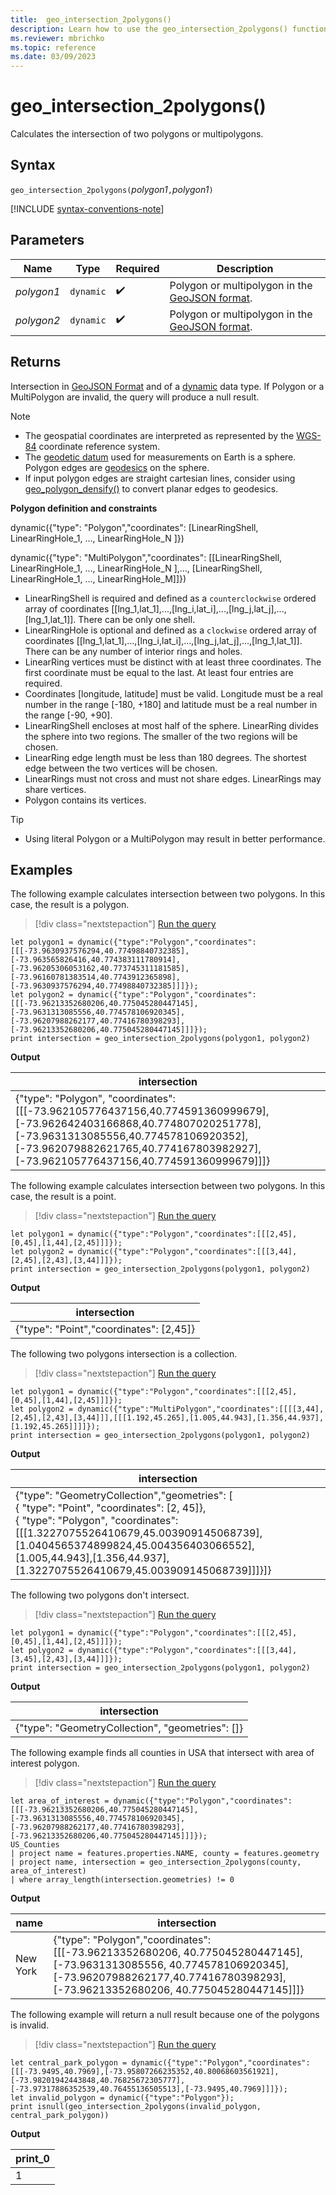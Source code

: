 ```yaml
---
title:  geo_intersection_2polygons()
description: Learn how to use the geo_intersection_2polygons() function to calculate the intersection of two polygons or multipolygons.
ms.reviewer: mbrichko
ms.topic: reference
ms.date: 03/09/2023
---
```

# geo_intersection_2polygons()

Calculates the intersection of two polygons or multipolygons.

## Syntax

`geo_intersection_2polygons(`*polygon1*`,`*polygon1*`)`

[!INCLUDE [syntax-conventions-note](../includes/syntax-conventions-note.md)]

## Parameters

|Name|Type|Required|Description|
|--|--|--|--|
| *polygon1* | `dynamic` |  :heavy_check_mark: | Polygon or multipolygon in the [GeoJSON format](https://tools.ietf.org/html/rfc7946).|
| *polygon2* | `dynamic` |  :heavy_check_mark: | Polygon or multipolygon in the [GeoJSON format](https://tools.ietf.org/html/rfc7946).|

## Returns

Intersection in [GeoJSON Format](https://tools.ietf.org/html/rfc7946) and of a [dynamic](scalar-data-types/dynamic.md) data type. If Polygon or a MultiPolygon are invalid, the query will produce a null result.

> [!NOTE]
>
> * The geospatial coordinates are interpreted as represented by the [WGS-84](https://earth-info.nga.mil/index.php?dir=wgs84&action=wgs84) coordinate reference system.
> * The [geodetic datum](https://en.wikipedia.org/wiki/Geodetic_datum) used for measurements on Earth is a sphere. Polygon edges are [geodesics](https://en.wikipedia.org/wiki/Geodesic) on the sphere.
> * If input polygon edges are straight cartesian lines, consider using [geo_polygon_densify()](geo-polygon-densify-function.md) to convert planar edges to geodesics.

**Polygon definition and constraints**

dynamic({"type": "Polygon","coordinates": [LinearRingShell, LinearRingHole_1, ..., LinearRingHole_N ]})

dynamic({"type": "MultiPolygon","coordinates": [[LinearRingShell, LinearRingHole_1, ..., LinearRingHole_N ],..., [LinearRingShell, LinearRingHole_1, ..., LinearRingHole_M]]})

* LinearRingShell is required and defined as a `counterclockwise` ordered array of coordinates [[lng_1,lat_1],...,[lng_i,lat_i],...,[lng_j,lat_j],...,[lng_1,lat_1]]. There can be only one shell.
* LinearRingHole is optional and defined as a `clockwise` ordered array of coordinates [[lng_1,lat_1],...,[lng_i,lat_i],...,[lng_j,lat_j],...,[lng_1,lat_1]]. There can be any number of interior rings and holes.
* LinearRing vertices must be distinct with at least three coordinates. The first coordinate must be equal to the last. At least four entries are required.
* Coordinates [longitude, latitude] must be valid. Longitude must be a real number in the range [-180, +180] and latitude must be a real number in the range [-90, +90].
* LinearRingShell encloses at most half of the sphere. LinearRing divides the sphere into two regions. The smaller of the two regions will be chosen.
* LinearRing edge length must be less than 180 degrees. The shortest edge between the two vertices will be chosen.
* LinearRings must not cross and must not share edges. LinearRings may share vertices.
* Polygon contains its vertices.

> [!TIP]
>
> * Using literal Polygon or a MultiPolygon may result in better performance.

## Examples

The following example calculates intersection between two polygons. In this case, the result is a polygon.

> [!div class="nextstepaction"]
> <a href="https://dataexplorer.azure.com/clusters/help/databases/Samples?query=H4sIAAAAAAAAA52STWrDMBBG9z2F0SoBN8yPRjNK6R26NyaExARDYoXEG1N696rEjr1qoQhpIT3mmzfo3PTFNZ2HU+qweC+OQ7e/tIfVp+uHa+O27uPx5kp3SOl2bLt939zdtqqqV+VNDAyRVTRQ9KWHjaqPZh6UiU3qcqIkiFHwGEaIjRFRDSL6J0UgDCEfGOjBsXr5AQ1lUQ0DqGEuITiFckTinBFtzvy1s7r+Wr+9nGd7+o89IbNQMCAYzQS8kIH3in7hj3mBicg0AMkGECIBLzACzT1SLqs6chjykDgaRZ6xP1Ifbtdb2/VF3s3t3hz6NnXZ8NSk3fJqR6P+fTX9gvI5kfU3hDmIFB0CAAA=" target="_blank">Run the query</a>

```kusto
let polygon1 = dynamic({"type":"Polygon","coordinates":[[[-73.9630937576294,40.77498840732385],[-73.963565826416,40.774383111780914],[-73.96205306053162,40.773745311181585],[-73.96160781383514,40.7743912365898],[-73.9630937576294,40.77498840732385]]]});
let polygon2 = dynamic({"type":"Polygon","coordinates":[[[-73.96213352680206,40.775045280447145],[-73.9631313085556,40.774578106920345],[-73.96207988262177,40.77416780398293],[-73.96213352680206,40.775045280447145]]]});
print intersection = geo_intersection_2polygons(polygon1, polygon2)
```

**Output**

|intersection|
|---|
|{"type": "Polygon",  "coordinates": [[[-73.962105776437156,40.774591360999679],[-73.962642403166868,40.774807020251778],[-73.9631313085556,40.774578106920352],[-73.962079882621765,40.774167803982927],[-73.962105776437156,40.774591360999679]]]}|

The following example calculates intersection between two polygons. In this case, the result is a point.

> [!div class="nextstepaction"]
> <a href="https://dataexplorer.azure.com/clusters/help/databases/Samples?query=H4sIAAAAAAAAA8tJLVEoyM+pTM/PM1SwVUipzEvMzUzWqFYqqSxIVbJSCoDIKekoJefnF6Vk5iWWpBYrWUVHRxvpmJjG6kQbQChDHRMTIAUWjI2t1bTmykGYbESaycZIZoEpYyAFFoSYXFCUmVeiAMSpRcWpySWZ+XlA89NT8+ORheKNoJYXa8D8pwN3jyYAACvP9/cAAAA=" target="_blank">Run the query</a>

```kusto
let polygon1 = dynamic({"type":"Polygon","coordinates":[[[2,45],[0,45],[1,44],[2,45]]]});
let polygon2 = dynamic({"type":"Polygon","coordinates":[[[3,44],[2,45],[2,43],[3,44]]]});
print intersection = geo_intersection_2polygons(polygon1, polygon2)
```

**Output**

|intersection|
|---|
|{"type": "Point","coordinates": [2,45]}|

The following two polygons intersection is a collection.

> [!div class="nextstepaction"]
> <a href="https://dataexplorer.azure.com/clusters/help/databases/Samples?query=H4sIAAAAAAAAA3VQQQqDMBC89xUhJ4UQTKItWvqEQu9LENEggTQRTQ9S+vem0bYe2sMyuzPLMLtGeTQ4M/fOMnRC3Wybq26TO/bzoHCFL4uGCW6dGzttG68mXAEAJ3khCWQLMJLnASIp5SM97szXmf9yPt+M1//tQWwcI4gAkZShAWCUlS+R8n0MQLOsCCot4yKjotjHURziuFleAw6jth6FUuOkWq+dDTF75eotVfP1hil5v4l8zkqfcwvpPD4BAAA=" target="_blank">Run the query</a>

```kusto
let polygon1 = dynamic({"type":"Polygon","coordinates":[[[2,45],[0,45],[1,44],[2,45]]]});
let polygon2 = dynamic({"type":"MultiPolygon","coordinates":[[[[3,44],[2,45],[2,43],[3,44]]],[[[1.192,45.265],[1.005,44.943],[1.356,44.937],[1.192,45.265]]]]});
print intersection = geo_intersection_2polygons(polygon1, polygon2)
```

**Output**

|intersection|
|---|
|{"type": "GeometryCollection","geometries": [<br>{ "type": "Point", "coordinates": [2, 45]},<br>{ "type": "Polygon", "coordinates": [[[1.3227075526410679,45.003909145068739],[1.0404565374899824,45.004356403066552],[1.005,44.943],[1.356,44.937],[1.3227075526410679,45.003909145068739]]]}]}|

The following two polygons don't intersect.

> [!div class="nextstepaction"]
> <a href="https://dataexplorer.azure.com/clusters/help/databases/Samples?query=H4sIAAAAAAAAA8tJLVEoyM+pTM/PM1SwVUipzEvMzUzWqFYqqSxIVbJSCoDIKekoJefnF6Vk5iWWpBYrWUVHRxvpmJjG6kQbQChDHRMTIAUWjI2t1bTmykGYbESaycYQs4whJgONNIbwTKAmFxRl5pUoAHFqUXFqcklmfh7Q/PTU/HhkoXgjqOXFGjD/6cDdowkAMQjV5/cAAAA=" target="_blank">Run the query</a>

```kusto
let polygon1 = dynamic({"type":"Polygon","coordinates":[[[2,45],[0,45],[1,44],[2,45]]]});
let polygon2 = dynamic({"type":"Polygon","coordinates":[[[3,44],[3,45],[2,43],[3,44]]]});
print intersection = geo_intersection_2polygons(polygon1, polygon2)
```

**Output**

|intersection|
|---|
|{"type": "GeometryCollection", "geometries": []}|

The following example finds all counties in USA that intersect with area of interest polygon.

> [!div class="nextstepaction"]
> <a href="https://dataexplorer.azure.com/clusters/help/databases/Samples?query=H4sIAAAAAAAAA4WQT0vEMBDF7/spYk8t1JLmT5Ou7EHEoyKIp1JK6c52K92kpFmkqN/dWbeyRQ+SSzL5zZt5rwdPagd1ZXdVZzw4GD3ZkO1k6kPXhO+BnwYI1sGT7afWmiAOGmvdtjO1hzFYF0VxrXiSZyzlXLJMU0azWNBEKUmFZJoKoVIhy3jmeIqHainljAmpdEqznFG+wBhVudYMZZWauTRTmvJcs5xfsH+mluVndLN6ea7u7NH4DsbVBxmcfYXGEzQI6HQHtT+i6wTrA7gTlDzePtzHpDn1TEukBXsA76ZfKjH5Tm7Ed2cNNiBXLUsVG87xjeFZNP6TeYSab3u84o+rp6oH0/p9uFT5GY8bRuRqQ+gXegS8Q7wBAAA=" target="_blank">Run the query</a>

```kusto
let area_of_interest = dynamic({"type":"Polygon","coordinates":[[[-73.96213352680206,40.775045280447145],[-73.9631313085556,40.774578106920345],[-73.96207988262177,40.77416780398293],[-73.96213352680206,40.775045280447145]]]});
US_Counties
| project name = features.properties.NAME, county = features.geometry
| project name, intersection = geo_intersection_2polygons(county, area_of_interest)
| where array_length(intersection.geometries) != 0
```

**Output**

|name|intersection|
|---|---|
|New York|{"type": "Polygon","coordinates": [[[-73.96213352680206, 40.775045280447145], [-73.9631313085556, 40.774578106920345], [-73.96207988262177,40.77416780398293],[-73.96213352680206, 40.775045280447145]]]}|

The following example will return a null result because one of the polygons is invalid.

> [!div class="nextstepaction"]
> <a href="https://dataexplorer.azure.com/clusters/help/databases/Samples?query=H4sIAAAAAAAAA42QzUrFMBCF9z5FyaqFesnfTJIrvoP7UkpowyUYk5JGoYjvbmstiLhwNcycMx9zJrhSjS6WbMMw2/w8zCmstxSrx2pao33xY/1Oyjo7ciVPh0RaMqaUJx9tcQu5dl13r8TFSAOtpBdl0PTtMQJNFUfkAgTwXdSUokYqAJnh7LRpTpmRXEqhpf5ioOaAigsKSqnTpgRTWuOGAmEOmwRgAoHu5bT9vKPvP5qHu7CF9PHNBj/9J9++Mmcft6UlvoZQ31wattblxY3Fpzjwb8pS/8K2fz6zaT4BPdFP/2cBAAA=" target="_blank">Run the query</a>

```kusto
let central_park_polygon = dynamic({"type":"Polygon","coordinates":[[[-73.9495,40.7969],[-73.95807266235352,40.80068603561921],[-73.98201942443848,40.76825672305777],[-73.97317886352539,40.76455136505513],[-73.9495,40.7969]]]});
let invalid_polygon = dynamic({"type":"Polygon"});
print isnull(geo_intersection_2polygons(invalid_polygon, central_park_polygon))
```

**Output**

|print_0|
|---|
|1|
